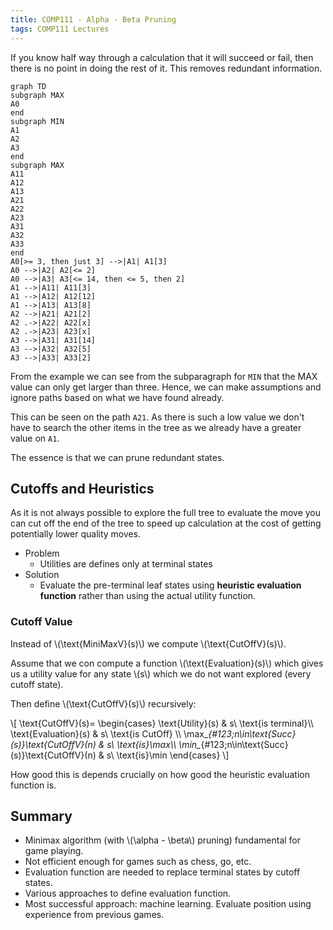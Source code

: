 ```yaml
---
title: COMP111 - Alpha - Beta Pruning
tags: COMP111 Lectures
---
```

If you know half way through a calculation that it will succeed or fail, then there is no point in doing the rest of it. This removes redundant information.

```mermaid
graph TD
subgraph MAX
A0
end
subgraph MIN
A1
A2
A3
end
subgraph MAX
A11
A12
A13
A21
A22
A23
A31
A32
A33
end
A0[>= 3, then just 3] -->|A1| A1[3]
A0 -->|A2| A2[<= 2]
A0 -->|A3| A3[<= 14, then <= 5, then 2]
A1 -->|A11| A11[3]
A1 -->|A12| A12[12]
A1 -->|A13| A13[8]
A2 -->|A21| A21[2]
A2 .->|A22| A22[x]
A2 .->|A23| A23[x]
A3 -->|A31| A31[14]
A3 -->|A32| A32[5]
A3 -->|A33| A33[2]

```

From the example we can see from the subparagraph for `MIN` that the MAX value can only get larger than three. Hence, we can make assumptions and ignore paths based on what we have found already.

This can be seen on the path `A21`. As there is such a low value we don't have to search the other items in the tree as we already have a greater value on `A1`.

The essence is that we can prune redundant states.

## Cutoffs and Heuristics
As it is not always possible to explore the full tree to evaluate the move you can cut off the end of the tree to speed up calculation at the cost of getting potentially lower quality moves.

* Problem
	* Utilities are defines only at terminal states
* Solution
	* Evaluate the pre-terminal leaf states using **heuristic evaluation function** rather than using the actual utility  function.
	
### Cutoff Value

Instead of &#92;(\text{MiniMaxV}(s)&#92;) we compute &#92;(\text{CutOffV}(s)&#92;).

Assume that we con compute a function &#92;(\text{Evaluation}(s)&#92;) which gives us a utility value for any state &#92;(s&#92;) which we do not want explored (every cutoff state). 

Then define &#92;(\text{CutOffV}(s)&#92;) recursively:

&#92;[
\text{CutOffV}(s)=
\begin{cases}
	\text{Utility}(s) & s\ \text{is terminal}&#92;&#92;
	\text{Evaluation}(s) & s\ \text{is CutOff} &#92;&#92;
	\max&#95;_{#123;n\in\text{Succ}(s)}\text{CutOffV}(n) & s\ \text{is}\max&#92;&#92;
	\min&#95;_{#123;n\in\text{Succ}(s)}\text{CutOffV}(n) & s\ \text{is}\min
\end{cases}
&#92;]

How good this is depends crucially on how good the heuristic evaluation function is.

## Summary

* Minimax algorithm (with &#92;(\alpha - \beta&#92;) pruning) fundamental for game playing.
* Not efficient enough for games such as chess, go, etc.
* Evaluation function are needed to replace terminal states by cutoff states.
* Various approaches to define evaluation function.
* Most successful approach: machine learning. Evaluate position using experience  from previous games.

